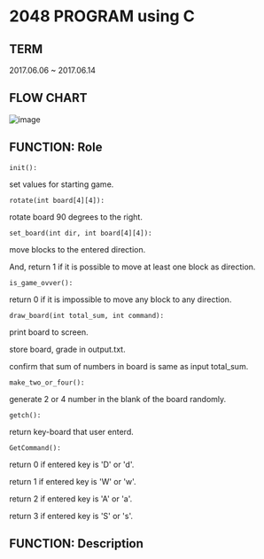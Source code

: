 2048 PROGRAM using C
===

TERM
---
2017.06.06 ~ 2017.06.14


FLOW CHART
---
![image](https://user-images.githubusercontent.com/30820487/50943356-6feb7b00-14cf-11e9-8e8a-d38438d32b29.png)


FUNCTION: Role
---
`init():`

set values for starting game.

`rotate(int board[4][4]):`

rotate board 90 degrees to the right.

`set_board(int dir, int board[4][4]):`

move blocks to the entered direction.

And, return 1 if it is possible to move at least one block as direction.

`is_game_ovver():`

return 0 if it is impossible to move any block to any direction.

`draw_board(int total_sum, int command):`

print board to screen.

store board, grade in output.txt.

confirm that sum of numbers in board is same as input total_sum.

`make_two_or_four():`

generate 2 or 4 number in the blank of the board randomly.

`getch():`

return key-board that user enterd.

`GetCommand():`

return 0 if entered key is 'D' or 'd'.

return 1 if entered key is 'W' or 'w'.

return 2 if entered key is 'A' or 'a'.

return 3 if entered key is 'S' or 's'.


FUNCTION: Description
---
